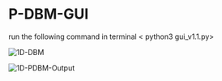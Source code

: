 # P-DBM-GUI

run the following command in terminal
< python3 gui_v1.1.py>

![1D-DBM](https://github.com/user-attachments/assets/ac88ec5d-fae3-43f4-92ff-872630c1b6f4)

![1D-PDBM-Output](https://github.com/user-attachments/assets/44e7f3fe-341d-4dbf-bc59-cc3cc52b1733)
